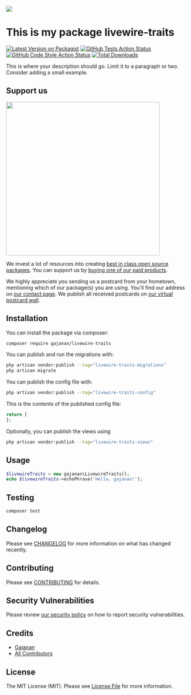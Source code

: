 
[<img src="https://github-ads.s3.eu-central-1.amazonaws.com/support-ukraine.svg?t=1" />](https://supportukrainenow.org)

# This is my package livewire-traits

[![Latest Version on Packagist](https://img.shields.io/packagist/v/gajanan/livewire-traits.svg?style=flat-square)](https://packagist.org/packages/gajanan/livewire-traits)
[![GitHub Tests Action Status](https://img.shields.io/github/workflow/status/gajanan/livewire-traits/run-tests?label=tests)](https://github.com/gajanan/livewire-traits/actions?query=workflow%3Arun-tests+branch%3Amain)
[![GitHub Code Style Action Status](https://img.shields.io/github/workflow/status/gajanan/livewire-traits/Check%20&%20fix%20styling?label=code%20style)](https://github.com/gajanan/livewire-traits/actions?query=workflow%3A"Check+%26+fix+styling"+branch%3Amain)
[![Total Downloads](https://img.shields.io/packagist/dt/gajanan/livewire-traits.svg?style=flat-square)](https://packagist.org/packages/gajanan/livewire-traits)

This is where your description should go. Limit it to a paragraph or two. Consider adding a small example.

## Support us

[<img src="https://github-ads.s3.eu-central-1.amazonaws.com/livewire-traits.jpg?t=1" width="419px" />](https://spatie.be/github-ad-click/livewire-traits)

We invest a lot of resources into creating [best in class open source packages](https://spatie.be/open-source). You can support us by [buying one of our paid products](https://spatie.be/open-source/support-us).

We highly appreciate you sending us a postcard from your hometown, mentioning which of our package(s) you are using. You'll find our address on [our contact page](https://spatie.be/about-us). We publish all received postcards on [our virtual postcard wall](https://spatie.be/open-source/postcards).

## Installation

You can install the package via composer:

```bash
composer require gajanan/livewire-traits
```

You can publish and run the migrations with:

```bash
php artisan vendor:publish --tag="livewire-traits-migrations"
php artisan migrate
```

You can publish the config file with:

```bash
php artisan vendor:publish --tag="livewire-traits-config"
```

This is the contents of the published config file:

```php
return [
];
```

Optionally, you can publish the views using

```bash
php artisan vendor:publish --tag="livewire-traits-views"
```

## Usage

```php
$livewireTraits = new gajanan\LivewireTraits();
echo $livewireTraits->echoPhrase('Hello, gajanan!');
```

## Testing

```bash
composer test
```

## Changelog

Please see [CHANGELOG](CHANGELOG.md) for more information on what has changed recently.

## Contributing

Please see [CONTRIBUTING](https://github.com/spatie/.github/blob/main/CONTRIBUTING.md) for details.

## Security Vulnerabilities

Please review [our security policy](../../security/policy) on how to report security vulnerabilities.

## Credits

- [Gajanan](https://github.com/)
- [All Contributors](../../contributors)

## License

The MIT License (MIT). Please see [License File](LICENSE.md) for more information.
